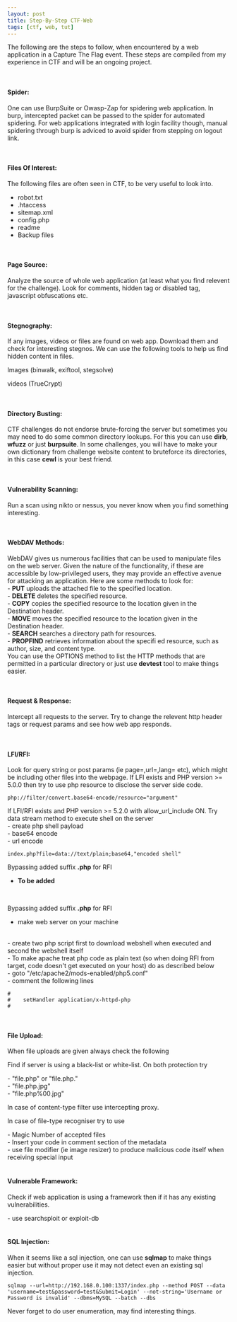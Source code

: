 ```yaml
---
layout: post
title: Step-By-Step CTF-Web  
tags: [ctf, web, tut]
---
```



<p>The following are the steps to follow, when encountered by a web application in a Capture The Flag event. These steps are compiled from my experience in CTF and will be an ongoing project.</p>
<br/>
<h4><b>Spider:</b></h4>
<p>One can use BurpSuite or Owasp-Zap for spidering web application. In burp, intercepted packet can be passed to the spider for automated spidering. For web applications integrated with login facility though, manual spidering through burp is adviced to avoid spider from stepping on logout link.</p>
<br/>
<h4><b>Files Of Interest:</b></h4>
<p>The following files are often seen in CTF, to be very useful to look into.</p>
<ul>
<li>robot.txt</li>
<li>.htaccess</li>
<li>sitemap.xml</li>
<li>config.php</li>
<li>readme</li>
<li>Backup files</li>
</ul>
<br/>
<h4><b>Page Source:</b></h4>
<p>Analyze the source of whole web application (at least what you find relevent for the challenge). Look for comments, hidden tag or disabled tag, javascript obfuscations etc.</p>
<br/>
<h4><b>Stegnography:</b></h4>
<p>If any images, videos or files are found on web app. Download them and check for interesting stegnos. We can use the following tools to help us find hidden content in files.</p>
<p>Images (binwalk, exiftool, stegsolve)</p>
<p>videos (TrueCrypt)</p>
<br/>
<h4><b>Directory Busting:</b></h4>
<p>CTF challenges do not endorse brute-forcing the server but sometimes you may need to do some common directory lookups. For this you can use <b>dirb</b>, <b>wfuzz</b> or just <b>burpsuite</b>. In some challenges, you will have to make your own dictionary from challenge website content to bruteforce its directories, in this case <b>cewl</b> is your best friend.</p>
<br/>
<h4><b>Vulnerability Scanning:</b></h4>
<p>Run a scan using nikto or nessus, you never know when you find something interesting.</p>
<br/>
<h4><b>WebDAV Methods:</b></h4>
<p>WebDAV gives us numerous facilities that can be used to manipulate files on the web server. Given the nature of the functionality, if these are accessible by low-privileged users, they may provide an effective avenue for attacking an
application. Here are some methods to look for:
<br/>
- <b>PUT</b> uploads the attached file to the specified location.
<br/>
- <b>DELETE</b> deletes the specified resource.
<br/>
- <b>COPY</b> copies the specified resource to the location given in the Destination header.
<br/>
- <b>MOVE</b> moves the specified resource to the location given in the Destination header.
<br/>
- <b>SEARCH</b> searches a directory path for resources.
<br/>
- <b>PROPFIND</b> retrieves information about the specifi ed resource, such as author, size, and content type.
<br/>
You can use the OPTIONS method to list the HTTP methods that are permitted in a particular directory or just use <b>devtest</b> tool to make things easier.</p>
<br/>
<h4><b>Request & Response:</b></h4>
<p>Intercept all requests to the server. Try to change the relevent http header tags or request params and see how web app responds.</p>
<br/>
<h4><b>LFI/RFI:</b></h4>
<p>Look for query string or post params (ie page=,url=,lang= etc), which might be including other files into the webpage.
If LFI exists and PHP version >= 5.0.0 then try to use php resource to disclose the server side code.</p>
<pre><code>php://filter/convert.base64-encode/resource="argument"
</code></pre>
If LFI/RFI exists and PHP version >= 5.2.0 with allow_url_include ON. Try data stream method to execute shell on the server
<br/>
- create php shell payload
<br/>
- base64 encode 
<br/>
- url encode
<br/>

<pre><code>index.php?file=data://text/plain;base64,"encoded shell"
</code></pre>

Bypassing added suffix <b>.php</b> for RFI
- <b>To be added</b>
<br/>

Bypassing added suffix <b>.php</b> for RFI
- make web server on your machine
<br/>
- create two php script first to download webshell when executed and second the webshell itself
<br/>
- To make apache treat php code as plain text (so when doing RFI from target, code doesn't get executed on your host) do as described below
<br/>
- goto "/etc/apache2/mods-enabled/php5.conf"
<br/>
- comment the following lines
<br/>

<pre><code>#<FilesMatch ".+\.ph(p[345]?|t|tml)$">
#    setHandler application/x-httpd-php
#</FilesMatch>
</code></pre>

<br/>
<h4><b>File Upload:</b></h4>
<p>When file uploads are given always check the following</p>
<p>Find if server is using a black-list or white-list. On both protection try</p>
- "file.php<space>" or "file.php."
<br/>
- "file.php.jpg"
<br/>
- "file.php%00.jpg"
<br/>
<p>In case of content-type filter use intercepting proxy.</p>
<p>In case of file-type recogniser try to use</p>
- Magic Number of accepted files
<br/>
- Insert your code in comment section of the metadata
<br/>
- use file modifier (ie image resizer) to produce malicious code itself when receiving special input
<br/>
<br/>
<h4><b>Vulnerable Framework:</b></h4>
<p>Check if web application is using a framework then if it has any existing vulnerabilities.</p>
- use searchsploit or exploit-db
<br/>
<br/>
<h4><b>SQL Injection:</b></h4>
<p>When it seems like a sql injection, one can use <b>sqlmap</b> to make things easier but without proper use it may not detect even an existing sql injection.</p>

<pre><code>sqlmap --url=http://192.168.0.100:1337/index.php --method POST --data 'username=test&password=test&Submit=Login' --not-string='Username or Password is invalid' --dbms=MySQL --batch --dbs
</code></pre>

<p>Never forget to do user enumeration, may find interesting things.</p>
<br/>

